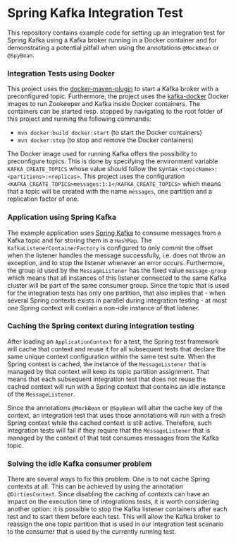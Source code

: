 # Spring Kafka Integration Test

This repository contains example code for setting up an integration test for Spring Kafka using a Kafka broker running
in a Docker container and for demonstrating a potential pitfall when using the annotations `@MockBean` or `@SpyBean`.

### Integration Tests using Docker

This project uses the [docker-maven-plugin](https://github.com/fabric8io/docker-maven-plugin) to start a Kafka broker
with a preconfigured topic. Furthermore, the project uses the [kafka-docker](https://github.com/wurstmeister/kafka-docker)
Docker images to run Zookeeper and Kafka inside Docker containers. The containers can be started resp. stopped by navigating
to the root folder of this project and running the following commands:

* `mvn docker:build docker:start` (to start the Docker containers)
* `mvn docker:stop` (to stop and remove the Docker containers)

The Docker image used for running Kafka offers the possibility to preconfigure topics. This is done by specifying the
environment variable `KAFKA_CREATE_TOPICS` whose value should follow the syntax `<topicName>:<partitions>:<replicas>`.
This project uses the configuration `<KAFKA_CREATE_TOPICS>messages:1:1</KAFKA_CREATE_TOPICS>` which means that a topic
will be created with the name `messages`, one partition and a replication factor of one. 

### Application using Spring Kafka

The example application uses [Spring Kafka](https://spring.io/projects/spring-kafka) to consume messages from a Kafka
topic and for storing them in a `HashMap`. The `KafkaListenerContainerFactory` is configured to only commit the offset
when the listener handles the message successfully, i.e. does not throw an exception, and to stop the listener whenever
an error occurs. Furthermore, the group id used by the `MessageListener` has the fixed value `message-group` which means
that all instances of this listener connected to the same Kafka cluster will be part of the same consumer group. Since
the topic that is used for the integration tests has only one partition, that also implies that - when several Spring
contexts exists in parallel during integration testing - at most one Spring context will contain a non-idle instance of
that listener.

### Caching the Spring context during integration testing

After loading an `ApplicationContext` for a test, the Spring test framework will cache that context and reuse it for
all subsequent tests that declare the same unique context configuration within the same test suite. When the Spring
context is cached, the instance of the `MessageListener` that is managed by that context will keep its topic partition
assignment. That means that each subsequent integration test that does not reuse the cached context will run with a Spring
context that contains an idle instance of the `MessageListener`.

Since the annotations `@MockBean` or `@SpyBean` will alter the cache key of the context, an integration test that uses
those annotations will run with a fresh Spring context while the cached context is still active. Therefore, such
integration tests will fail if they require that the `MessageListener` that is managed by the context of that test
consumes messages from the Kafka topic.

### Solving the idle Kafka consumer problem

There are several ways to fix this problem. One is to not cache Spring contexts at all. This can be achieved by using
the annotation `@DirtiesContext`. Since disabling the caching of contexts can have an impact on the execution time of
integrations tests, it is worth considering another option: it is possible to stop the Kafka listener containers after
each test and to start them before each test. This will allow the Kafka broker to reassign the one topic partition that
is used in our integration test scenario to the consumer that is used by the currently running test.
